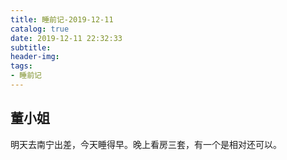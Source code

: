 ```yaml
---
title: 睡前记-2019-12-11
catalog: true
date: 2019-12-11 22:32:33
subtitle:
header-img:
tags:
- 睡前记
---
```




## 董小姐

明天去南宁出差，今天睡得早。晚上看房三套，有一个是相对还可以。
